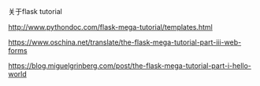 关于flask tutorial

http://www.pythondoc.com/flask-mega-tutorial/templates.html

https://www.oschina.net/translate/the-flask-mega-tutorial-part-iii-web-forms

https://blog.miguelgrinberg.com/post/the-flask-mega-tutorial-part-i-hello-world